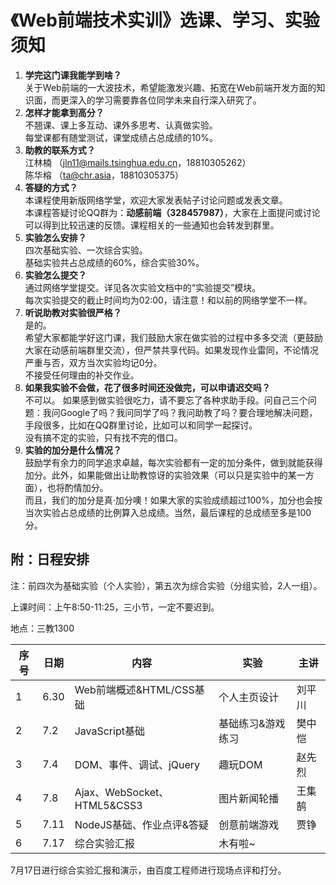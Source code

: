 # 《Web前端技术实训》选课、学习、实验须知

1. **学完这门课我能学到啥？**  
关于Web前端的一大波技术，希望能激发兴趣、拓宽在Web前端开发方面的知识面，而更深入的学习需要靠各位同学未来自行深入研究了。
2. **怎样才能拿到高分？**  
不翘课、课上多互动、课外多思考、认真做实验。  
每堂课都有随堂测试，课堂成绩占总成绩的10%。
3. **助教的联系方式？**  
江林楠 （[jln11@mails.tsinghua.edu.cn](mailto:jln11@mails.tsinghua.edu.cn)，18810305262）  
陈华榕 （[ta@chr.asia](mailto:ta@chr.asia)，18810305375）
4. **答疑的方式？**  
本课程使用新版网络学堂，欢迎大家发表帖子讨论问题或发表文章。  
本课程答疑讨论QQ群为：**动感前端（328457987）**，大家在上面提问或讨论可以得到比较迅速的反馈。课程相关的一些通知也会转发到群里。
5. **实验怎么安排？**  
四次基础实验、一次综合实验。  
基础实验共占总成绩的60%，综合实验30%。  
6. **实验怎么提交？**  
通过网络学堂提交。详见各次实验文档中的“实验提交”模块。  
每次实验提交的截止时间均为02:00，请注意！和以前的网络学堂不一样。  
7. **听说助教对实验很严格？**  
是的。  
希望大家都能学好这门课，我们鼓励大家在做实验的过程中多多交流（更鼓励大家在动感前端群里交流），但严禁共享代码。如果发现作业雷同，不论情况严重与否，双方当次实验均记0分。  
不接受任何理由的补交作业。
8. **如果我实验不会做，花了很多时间还没做完，可以申请迟交吗？**  
不可以。
如果感到做实验很吃力，请不要忘了各种求助手段。问自己三个问题：我问Google了吗？我问同学了吗？我问助教了吗？要合理地解决问题，手段很多，比如在QQ群里讨论，比如可以和同学一起探讨。  
没有搞不定的实验，只有找不完的借口。
9. **实验的加分是什么情况？**  
鼓励学有余力的同学追求卓越，每次实验都有一定的加分条件，做到就能获得加分。此外，如果能做出让助教惊讶的实验效果（可以只是实验中的某一方面），也将酌情加分。  
而且，我们的加分是真·加分噢！如果大家的实验成绩超过100%，加分也会按当次实验占总成绩的比例算入总成绩。当然，最后课程的总成绩至多是100分。

## 附：日程安排

注：前四次为基础实验（个人实验），第五次为综合实验（分组实验，2人一组）。

上课时间：上午8:50-11:25，三小节，一定不要迟到。

地点：三教1300

序号 | 日期 | 内容                        | 实验              | 主讲   |
---- | ---- | --------------------------- | ----------------- | ------ |
1    | 6.30 | Web前端概述&HTML/CSS基础    | 个人主页设计      | 刘平川 |
2    | 7.2  | JavaScript基础              | 基础练习&游戏练习 | 樊中恺 |
3    | 7.4  | DOM、事件、调试、jQuery     | 趣玩DOM           | 赵先烈 |
4    | 7.8  | Ajax、WebSocket、HTML5&CSS3 | 图片新闻轮播      | 王集鹄 |
5    | 7.11 | NodeJS基础、作业点评&答疑   | 创意前端游戏      | 贾铮   |
6    | 7.17 | 综合实验汇报                | 木有啦~           |        |

7月17日进行综合实验汇报和演示，由百度工程师进行现场点评和打分。
